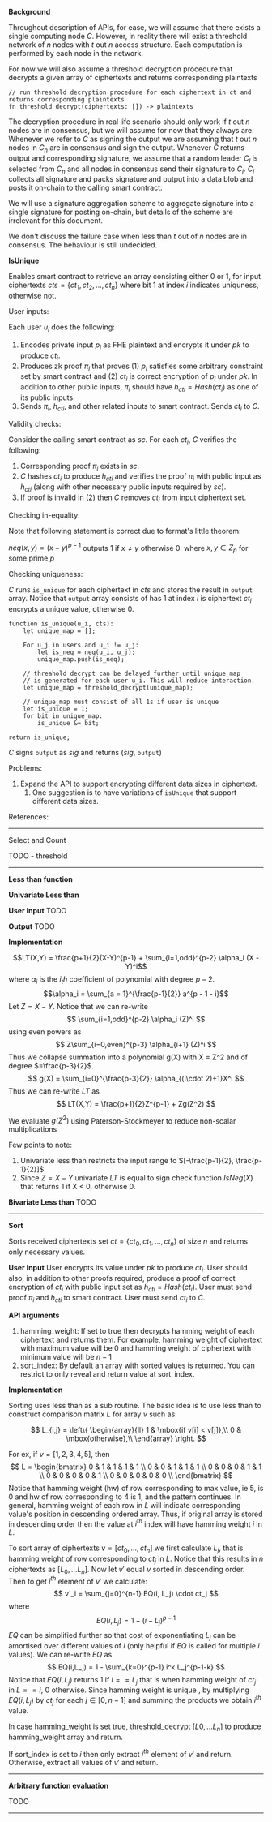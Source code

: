**Background**

Throughout description of APIs, for ease, we will assume that there exists a single computing node $C$. However, in reality there will exist a threshold network of $n$ nodes with $t$ out $n$ access structure. Each computation is performed by each node in the network. 

For now we will also assume a threshold decryption procedure that decrypts a given array of ciphertexts and returns corresponding plaintexts
```
// run threshold decryption procedure for each ciphertext in ct and returns corresponding plaintexts
fn threshold_decrypt(ciphertexts: []) -> plaintexts
```

The decryption procedure in real life scenario should only work if $t$ out $n$ nodes are in consensus, but we will assume for now that they always are. Whenever we refer to $C$ as signing the output we are assuming that $t$ out $n$ nodes in $C_n$ are in consensus and sign the output. Whenever $C$ returns output and corresponding signature, we assume that a random leader $C_l$ is selected from $C_n$ and all nodes in consensus send their signature to $C_l$. $C_l$ collects all signature and packs signature and output into a data blob and posts it on-chain to the calling smart contract. 

We will use a signature aggregation scheme to aggregate signature into a single signature for posting on-chain, but details of the scheme are irrelevant for this document. 

We don't discuss the failure case when less than $t$ out of $n$ nodes are in consensus. The behaviour is still undecided. 


**IsUnique**

Enables smart contract to retrieve an array consisting either 0 or 1, for input ciphertexts $cts = \{ct_1,ct_2,...,ct_n\}$ where bit 1 at index $i$ indicates uniquness, otherwise not. 

User inputs: 

Each user $u_i$ does the following: 
1. Encodes private input $p_i$ as FHE plaintext and encrypts it under $pk$ to produce $ct_i$.
2. Produces zk proof $\pi_i$ that proves (1) $p_i$ satisfies some arbitrary constraint set by smart contract and (2) $ct_i$ is correct encryption of $p_i$ under $pk$. In addition to other public inputs, $\pi_i$ should have $h_{cti} = Hash(ct_i)$ as one of its public inputs. 
3. Sends $\pi_i$, $h_{cti}$, and other related inputs to smart contract. Sends $ct_i$ to $C$.

Validity checks:

Consider the calling smart contract as $sc$. For each $ct_i$, $C$ verifies the following:
1. Corresponding proof $\pi_i$ exists in $sc$.
2. $C$ hashes $ct_i$ to produce $h_{cti}$ and verifies the proof $\pi_i$ with public input as $h_{cti}$ (along with other necessary public inputs required by $sc$). 
3. If proof is invalid in (2) then $C$ removes $ct_i$ from input ciphertext set. 

Checking in-equality:

Note that following statement is correct due to fermat's little theorem: 

$neq(x,y) = (x-y)^{p-1}$
outputs 1 if $x \neq y$ otherwise 0. 
where $x, y \in Z_p$ for some prime $p$


Checking uniqueness:

$C$ runs `is_unique` for each ciphertext in $cts$ and stores the result in `output` array. Notice that `output` array consists of has 1 at index $i$ is ciphertext $ct_i$ encrypts a unique value, otherwise 0.

```
function is_unique(u_i, cts):
    let unique_map = [];

    For u_j in users and u_i != u_j: 
        let is_neq = neq(u_i, u_j);
        unique_map.push(is_neq);

	// threahold decrypt can be delayed further until unique_map
	// is generated for each user u_i. This will reduce interaction. 
	let unique_map = threshold_decrypt(unique_map);
	
	// unique_map must consist of all 1s if user is unique
	let is_unique = 1;
	for bit in unique_map:
		is_unique &= bit;

return is_unique;
```

$C$ signs `output` as $sig$ and returns ($sig$, `output`)

Problems: 
1. Expand the API to support encrypting different data sizes in ciphertext.
	1. One suggestion is  to have variations of `isUnique` that support different data sizes.

References: 


------

Select and Count

TODO - threshold

------

**Less than function** 

**Univariate Less than**

**User input**
TODO

**Output**
TODO

**Implementation**

$$LT(X,Y) = \frac{p+1}{2}(X-Y)^{p-1} + \sum_{i=1,odd}^{p-2} \alpha_i (X - Y)^i$$
where $\alpha_i$ is the $i_th$ coefficient of polynomial with degree $p-2$.
$$\alpha_i = \sum_{a = 1}^{\frac{p-1}{2}} a^{p - 1 - i}$$
Let $Z = X- Y$.
Notice that we can re-write
$$
\sum_{i=1,odd}^{p-2} \alpha_i (Z)^i
$$
using even powers as
$$
Z\sum_{i=0,even}^{p-3} \alpha_{i+1} (Z)^i
$$
Thus we collapse summation into a polynomial g(X) with X = Z^2 and of degree $=\frac{p-3}{2}$.
$$
g(X) = \sum_{i=0}^{\frac{p-3}{2}} \alpha_{(i\cdot 2)+1}X^i
$$
Thus we can re-write $LT$ as 
$$
LT(X,Y) = \frac{p+1}{2}Z^{p-1} + Zg(Z^2)
$$

We evaluate $g(Z^2)$ using Paterson-Stockmeyer to reduce non-scalar multiplications 

Few points to note: 
1. Univariate less than restricts the input range to $[-\frac{p-1}{2}, \frac{p-1}{2}]$
2. Since $Z = X - Y$ univariate $LT$ is equal to sign check function $IsNeg(X)$ that returns 1 if X < 0, otherwise 0. 


**Bivariate Less than**
TODO

--------
**Sort**

Sorts received ciphertexts set $ct = \{ct_0, ct_1, ..., ct_n\}$ of size $n$ and returns only necessary values. 

**User Input**
User encrypts its value under $pk$ to produce $ct_i$. User should also, in addition to other proofs required, produce a proof of correct encryption of $ct_i$ with public input set as $h_{cti} = Hash(ct_i)$. User must send proof $\pi_i$ and $h_{cti}$ to smart contract. User must send $ct_i$ to $C$.

**API arguments**
1. hamming_weight: If set to true then decrypts hamming weight of each ciphertext and returns them. For example, hamming weight of ciphertext with maximum value will be 0 and hamming weight of ciphertext with minimum value will be $n-1$
2. sort_index: By default an array with sorted values is returned. You can restrict to only reveal and return value at sort_index.

**Implementation**

Sorting uses less than as a sub routine. The basic idea is to use less than to construct comparison matrix $L$ for array $v$  such as: 

$$
L_{i,j} = \left\{
\begin{array}{ll}
1 & \mbox{if v[i] < v[j]},\\
0 & \mbox{otherwise},\\
\end{array}
\right.
$$

For ex, if $v = [1,2,3,4,5]$, then
$$
L =
\begin{bmatrix} 
	0 & 1 & 1 & 1 & 1 \\
	0 & 0 & 1 & 1 & 1 \\
	0 & 0 & 0 & 1 & 1 \\
	0 & 0 & 0 & 0 & 1 \\
	0 & 0 & 0 & 0 & 0 \\
\end{bmatrix} 
$$
Notice that hamming weight (hw) of row corresponding to max value, ie 5, is 0 and hw of row corresponding to 4 is 1, and the pattern continues. In general, hamming weight of each row in $L$ will indicate corresponding value's position in descending ordered array. Thus, if original array is stored in descending order then the value at $i^{th}$ index will have hamming weight $i$ in $L$.

To sort array of ciphertexts $v = [ct_0,...,ct_n]$ we first calculate $L_j$, that is hamming weight of row corresponding to $ct_j$ in $L$. Notice that this results in $n$ ciphertexts as $[L_0, ... L_n]$. Now let $v'$ equal $v$ sorted in descending order. Then to get $i^{th}$ element of $v'$ we calculate: 
$$
v'_i = \sum_{j=0}^{n-1} EQ(i, L_j) \cdot ct_j
$$
where 
$$
EQ(i,L_j) = 1 - (i - L_j)^{p-1}
$$
$EQ$ can be simplified further so that cost of exponentiating $L_j$ can be amortised over different values of $i$ (only helpful if $EQ$ is called for multiple $i$ values). We can re-write $EQ$ as
$$
EQ(i,L_j) = 1 - \sum_{k=0}^{p-1}  i^k L_j^{p-1-k}
$$
Notice that $EQ(i, L_j)$ returns 1 if $i == L_j$ that is when hamming weight of $ct_j$ in $L == i$, 0 otherwise. Since hamming weight is unique , by multiplying $EQ(i, L_j)$ by $ct_j$ for each $j \in [0, n-1]$ and summing the products we obtain $i^{th}$ value.

In case hamming_weight is set true, threshold_decrypt $[L0, ...L_n]$ to produce hamming_weight array and return. 

If sort_index is set to $i$ then only extract $i^{th}$ element of $v'$ and return. Otherwise, extract all values of $v'$ and return. 

---

**Arbitrary function evaluation**

TODO

------
